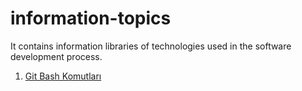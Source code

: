 # information-topics
It contains information libraries of technologies used in the software development process.
1. <a href="https://github.com/mutluKodcu/information-topics/blob/main/gitbash"> Git Bash Komutları</a> 
